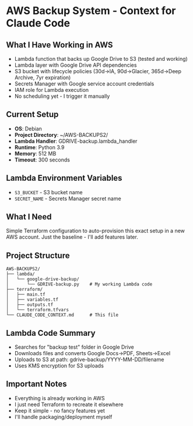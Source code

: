 # AWS Backup System - Context for Claude Code

## What I Have Working in AWS
- Lambda function that backs up Google Drive to S3 (tested and working)
- Lambda layer with Google Drive API dependencies
- S3 bucket with lifecycle policies (30d→IA, 90d→Glacier, 365d→Deep Archive, 7yr expiration)
- Secrets Manager with Google service account credentials
- IAM role for Lambda execution
- No scheduling yet - I trigger it manually

## Current Setup
- **OS**: Debian
- **Project Directory**: ~/AWS-BACKUPS2/
- **Lambda Handler**: GDRIVE-backup.lambda_handler
- **Runtime**: Python 3.9
- **Memory**: 512 MB
- **Timeout**: 300 seconds

## Lambda Environment Variables
- `S3_BUCKET` - S3 bucket name
- `SECRET_NAME` - Secrets Manager secret name

## What I Need
Simple Terraform configuration to auto-provision this exact setup in a new AWS account. Just the baseline - I'll add features later.

## Project Structure
```
AWS-BACKUPS2/
├── lambda/
│   └── google-drive-backup/
│       └── GDRIVE-backup.py    # My working Lambda code
├── terraform/
│   ├── main.tf
│   ├── variables.tf
│   ├── outputs.tf
│   └── terraform.tfvars
└── CLAUDE_CODE_CONTEXT.md      # This file
```

## Lambda Code Summary
- Searches for "backup test" folder in Google Drive
- Downloads files and converts Google Docs→PDF, Sheets→Excel
- Uploads to S3 at path: gdrive-backup/YYYY-MM-DD/filename
- Uses KMS encryption for S3 uploads

## Important Notes
- Everything is already working in AWS
- I just need Terraform to recreate it elsewhere
- Keep it simple - no fancy features yet
- I'll handle packaging/deployment myself
